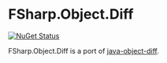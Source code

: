 # FSharp.Object.Diff

[![NuGet Status](http://img.shields.io/nuget/v/FSharp.Object.Diff.svg?style=flat)](https://www.nuget.org/packages/FSharp.Object.Diff/)

FSharp.Object.Diff is a port of [java-object-diff](https://github.com/SQiShER/java-object-diff).

